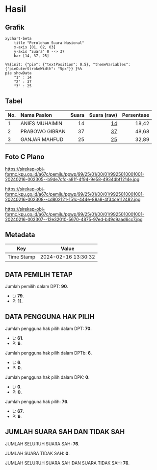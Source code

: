 # Hasil

## Grafik

```mermaid
xychart-beta
    title "Perolehan Suara Nasional"
    x-axis [01, 02, 03]
    y-axis "Suara" 0 --> 37
    bar [14, 37, 25]
```

```mermaid
%%{init: {"pie": {"textPosition": 0.5}, "themeVariables": {"pieOuterStrokeWidth": "5px"}} }%%
pie showData
    "1" : 14
    "2" : 37
    "3" : 25
```

## Tabel

| No. | Nama Paslon    | Suara | Suara (raw) | Persentase |
|:--- |:-------------- | -----:| -----------:| ----------:|
| 1   | ANIES MUHAIMIN | 14    | [14][p-1]   | 18,42      |
| 2   | PRABOWO GIBRAN | 37    | [37][p-2]   | 48,68      |
| 3   | GANJAR MAHFUD  | 25    | [25][p-3]   | 32,89      |


[p-1]: https://github.com/gigit-pemilu/pemilu-2024/blob/main/pilpres/hitung-suara/sub/99-luar-negeri/sub/25-buenos-aires-argentina/sub/01-buenos-aires-argentina/sub/0001-buenos-aires-argentina/sub/001-pos-001/sub/paslon-1.txt
[p-2]: https://github.com/gigit-pemilu/pemilu-2024/blob/main/pilpres/hitung-suara/sub/99-luar-negeri/sub/25-buenos-aires-argentina/sub/01-buenos-aires-argentina/sub/0001-buenos-aires-argentina/sub/001-pos-001/sub/paslon-2.txt
[p-3]: https://github.com/gigit-pemilu/pemilu-2024/blob/main/pilpres/hitung-suara/sub/99-luar-negeri/sub/25-buenos-aires-argentina/sub/01-buenos-aires-argentina/sub/0001-buenos-aires-argentina/sub/001-pos-001/sub/paslon-3.txt

## Foto C Plano

https://sirekap-obj-formc.kpu.go.id/a67c/pemilu/ppwp/99/25/01/00/01/9925010001001-20240216-002305--b9de7cfc-a81f-4f94-9e58-4934dbf1214e.jpg

https://sirekap-obj-formc.kpu.go.id/a67c/pemilu/ppwp/99/25/01/00/01/9925010001001-20240216-002308--cd802121-151c-444e-88a8-4f34ce112482.jpg

https://sirekap-obj-formc.kpu.go.id/a67c/pemilu/ppwp/99/25/01/00/01/9925010001001-20240216-002307--12e32010-5670-4875-97ed-b49c9aad6cc7.jpg


## Metadata

| Key        | Value               |
| ---------- | ------------------- |
| Time Stamp | 2024-02-16 13:30:32 |


## DATA PEMILIH TETAP

Jumlah pemilih dalam DPT: **90**.
 * L: **79**.
 * P: **11**.

## DATA PENGGUNA HAK PILIH

Jumlah pengguna hak pilih dalam DPT: **70**.
 * L: **61**.
 * P: **9**.

Jumlah pengguna hak pilih dalam DPTb: **6**.
 * L: **6**.
 * P: **0**.

Jumlah pengguna hak pilih dalam DPK: **0**.
 * L: **0**.
 * P: **0**.

Jumlah pengguna hak pilih: **76**.
 * L: **67**.
 * P: **9**.

## JUMLAH SUARA SAH DAN TIDAK SAH

JUMLAH SELURUH SUARA SAH: **76**.

JUMLAH SUARA TIDAK SAH: **0**.

JUMLAH SELURUH SUARA SAH DAN SUARA TIDAK SAH: **76**.


